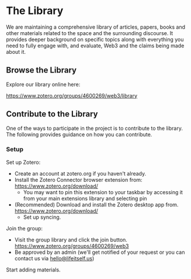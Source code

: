 # The Library
We are maintaining a comprehensive library of articles, papers, books and other materials related to the space and the surrounding discourse. It provides deeper background on specific topics along with everything you need to fully engage with, and evaluate, Web3 and the claims being made about it.

## Browse the Library
Explore our library online here:

https://www.zotero.org/groups/4600269/web3/library

## Contribute to the Library

One of the ways to participate in the project is to contribute to the library. The following provides guidance on how you can contribute.

### Setup
Set up Zotero:

* Create an account at zotero.org if you haven't already.
* Install the Zotero Connector browser extension from: https://www.zotero.org/download/ 
  * You may want to pin this extension to your taskbar by accessing it from your main extensions library and selecting pin
* (Recommended) Download and install the Zotero desktop app from. https://www.zotero.org/download/ 
  * Set up syncing.

Join the group:

* Visit the group library and click the join button. https://www.zotero.org/groups/4600269/web3
* Be approved by an admin (we'll get notified of your request or you can contact us via hello@lifeitself.us)

Start adding materials.

